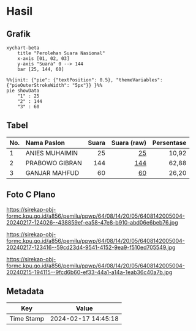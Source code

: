# Hasil

## Grafik

```mermaid
xychart-beta
    title "Perolehan Suara Nasional"
    x-axis [01, 02, 03]
    y-axis "Suara" 0 --> 144
    bar [25, 144, 60]
```

```mermaid
%%{init: {"pie": {"textPosition": 0.5}, "themeVariables": {"pieOuterStrokeWidth": "5px"}} }%%
pie showData
    "1" : 25
    "2" : 144
    "3" : 60
```

## Tabel

| No. | Nama Paslon    | Suara | Suara (raw) | Persentase |
|:--- |:-------------- | -----:| -----------:| ----------:|
| 1   | ANIES MUHAIMIN | 25    | [25][p-1]   | 10,92      |
| 2   | PRABOWO GIBRAN | 144   | [144][p-2]  | 62,88      |
| 3   | GANJAR MAHFUD  | 60    | [60][p-3]   | 26,20      |


[p-1]: https://github.com/gigit-pemilu/pemilu-2024/blob/main/pilpres/hitung-suara/sub/64-kalimantan-timur/sub/08-kutai-timur/sub/14-rantau-pulung/sub/2005-manunggal-jaya/sub/004-tps/sub/paslon-1.txt
[p-2]: https://github.com/gigit-pemilu/pemilu-2024/blob/main/pilpres/hitung-suara/sub/64-kalimantan-timur/sub/08-kutai-timur/sub/14-rantau-pulung/sub/2005-manunggal-jaya/sub/004-tps/sub/paslon-2.txt
[p-3]: https://github.com/gigit-pemilu/pemilu-2024/blob/main/pilpres/hitung-suara/sub/64-kalimantan-timur/sub/08-kutai-timur/sub/14-rantau-pulung/sub/2005-manunggal-jaya/sub/004-tps/sub/paslon-3.txt

## Foto C Plano

https://sirekap-obj-formc.kpu.go.id/a856/pemilu/ppwp/64/08/14/20/05/6408142005004-20240217-124026--438859ef-ea58-47e8-b910-abd06e6beb76.jpg

https://sirekap-obj-formc.kpu.go.id/a856/pemilu/ppwp/64/08/14/20/05/6408142005004-20240217-123416--59cd23d4-9541-4152-9ea9-f510ed705549.jpg

https://sirekap-obj-formc.kpu.go.id/a856/pemilu/ppwp/64/08/14/20/05/6408142005004-20240215-194115--9fcd6b60-ef33-44a1-a14a-1eab36c40a7b.jpg


## Metadata

| Key        | Value               |
| ---------- | ------------------- |
| Time Stamp | 2024-02-17 14:45:18 |



